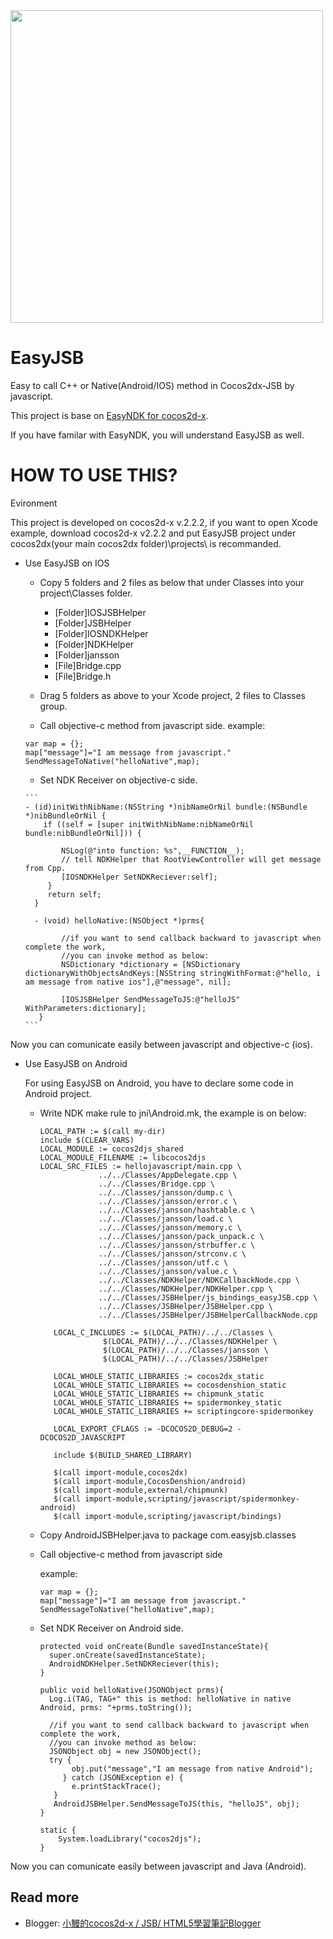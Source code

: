 <img src="https://dl.dropboxusercontent.com/u/12328600/easyjsb1.png" width=500>

EasyJSB
=======

Easy to call C++ or Native(Android/IOS) method in Cocos2dx-JSB by javascript.

This project is base on [EasyNDK for cocos2d-x][1].

If you have familar with EasyNDK, you will understand EasyJSB as well.



HOW TO USE THIS?
================
Evironment

This project is developed on cocos2d-x v.2.2.2, if you want to open Xcode example, download cocos2d-x v2.2.2 
and put EasyJSB project under cocos2dx(your main cocos2dx folder)\projects\ is recommanded.

* Use EasyJSB on IOS

     * Copy 5 folders and 2 files as below that under Classes into your project\Classes folder.
        * [Folder]IOSJSBHelper
        * [Folder]JSBHelper
        * [Folder]IOSNDKHelper
        * [Folder]NDKHelper
        * [Folder]jansson
        * [File]Bridge.cpp
        * [File]Bridge.h

     * Drag 5 folders as above to your Xcode project, 2 files to Classes group.
     
     * Call objective-c method from javascript side.
     example:
     ```
     var map = {};
     map["message"]="I am message from javascript."
     SendMessageToNative("helloNative",map);
     ```

     * Set NDK Receiver on objective-c side.

      ```
      - (id)initWithNibName:(NSString *)nibNameOrNil bundle:(NSBundle *)nibBundleOrNil {
          if ((self = [super initWithNibName:nibNameOrNil bundle:nibBundleOrNil])) {
        
              NSLog(@"into function: %s",__FUNCTION__);
              // tell NDKHelper that RootViewController will get message from Cpp.
              [IOSNDKHelper SetNDKReciever:self];
           }
           return self;
        }
        
        - (void) helloNative:(NSObject *)prms{
        
              //if you want to send callback backward to javascript when complete the work, 
              //you can invoke method as below:
              NSDictionary *dictionary = [NSDictionary dictionaryWithObjectsAndKeys:[NSString stringWithFormat:@"hello, i am message from native ios"],@"message", nil];
            
              [IOSJSBHelper SendMessageToJS:@"helloJS" WithParameters:dictionary];
         }
      ```
      
Now you can comunicate easily between javascript and objective-c (ios).

* Use EasyJSB on Android

  For using EasyJSB on Android,
  you have to declare some code in Android project.

   * Write NDK make rule to jni\Android.mk, the example is on below:
      
      ```
      LOCAL_PATH := $(call my-dir)
      include $(CLEAR_VARS)
      LOCAL_MODULE := cocos2djs_shared
      LOCAL_MODULE_FILENAME := libcocos2djs
      LOCAL_SRC_FILES := hellojavascript/main.cpp \
                   ../../Classes/AppDelegate.cpp \
                   ../../Classes/Bridge.cpp \
                   ../../Classes/jansson/dump.c \
                   ../../Classes/jansson/error.c \
                   ../../Classes/jansson/hashtable.c \
                   ../../Classes/jansson/load.c \
                   ../../Classes/jansson/memory.c \
                   ../../Classes/jansson/pack_unpack.c \
                   ../../Classes/jansson/strbuffer.c \
                   ../../Classes/jansson/strconv.c \
                   ../../Classes/jansson/utf.c \
                   ../../Classes/jansson/value.c \
                   ../../Classes/NDKHelper/NDKCallbackNode.cpp \
                   ../../Classes/NDKHelper/NDKHelper.cpp \
                   ../../Classes/JSBHelper/js_bindings_easyJSB.cpp \
                   ../../Classes/JSBHelper/JSBHelper.cpp \
                   ../../Classes/JSBHelper/JSBHelperCallbackNode.cpp
                   
         LOCAL_C_INCLUDES := $(LOCAL_PATH)/../../Classes \
                    $(LOCAL_PATH)/../../Classes/NDKHelper \
                    $(LOCAL_PATH)/../../Classes/jansson \
                    $(LOCAL_PATH)/../../Classes/JSBHelper
                    
         LOCAL_WHOLE_STATIC_LIBRARIES := cocos2dx_static
         LOCAL_WHOLE_STATIC_LIBRARIES += cocosdenshion_static
         LOCAL_WHOLE_STATIC_LIBRARIES += chipmunk_static
         LOCAL_WHOLE_STATIC_LIBRARIES += spidermonkey_static
         LOCAL_WHOLE_STATIC_LIBRARIES += scriptingcore-spidermonkey
         
         LOCAL_EXPORT_CFLAGS := -DCOCOS2D_DEBUG=2 -DCOCOS2D_JAVASCRIPT
         
         include $(BUILD_SHARED_LIBRARY)
         
         $(call import-module,cocos2dx)
         $(call import-module,CocosDenshion/android)
         $(call import-module,external/chipmunk)
         $(call import-module,scripting/javascript/spidermonkey-android)
         $(call import-module,scripting/javascript/bindings)
       ```
         
   * Copy AndroidJSBHelper.java to package com.easyjsb.classes
     
   * Call objective-c method from javascript side
       
       example:
       ```
       var map = {};
       map["message"]="I am message from javascript."
       SendMessageToNative("helloNative",map);
       ```
       
   * Set NDK Receiver on Android side.

       ```
       protected void onCreate(Bundle savedInstanceState){
         super.onCreate(savedInstanceState);
         AndroidNDKHelper.SetNDKReciever(this);
	   }
        
       public void helloNative(JSONObject prms){
		 Log.i(TAG, TAG+" this is method: helloNative in native Android, prms: "+prms.toString());
		
		 //if you want to send callback backward to javascript when complete the work, 
         //you can invoke method as below:
		 JSONObject obj = new JSONObject();
		 try {
		      obj.put("message","I am message from native Android");
		    } catch (JSONException e) {
		      e.printStackTrace();
		  }
		  AndroidJSBHelper.SendMessageToJS(this, "helloJS", obj);
	   }
    
       static {
           System.loadLibrary("cocos2djs");
       }
       ```
       
Now you can comunicate easily between javascript and Java (Android).

Read more
----------

   * Blogger: [小鰻的cocos2d-x / JSB/ HTML5學習筆記Blogger][2]

[1]: https://github.com/aajiwani/EasyNDK-for-cocos2dx "EasyNDK for cocos2d-x"
[2]: http://lp43-cocos2dx.blogspot.tw/2014/01/cocos2d-x-jsbeasyjsb-beta.html "小鰻的cocos2d-x / JSB/ HTML5學習筆記"
